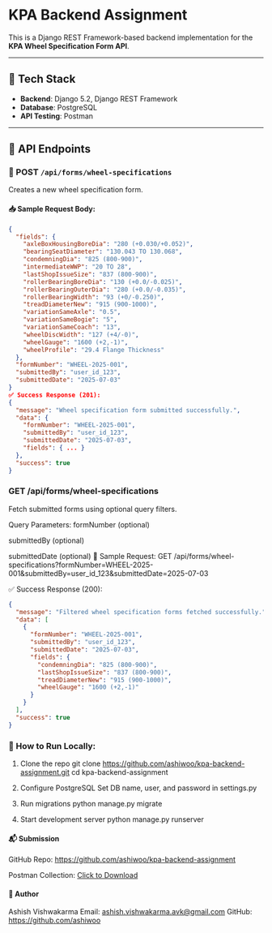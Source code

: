 # KPA Backend Assignment

This is a Django REST Framework-based backend implementation for the **KPA Wheel Specification Form API**.

---

## 🔧 Tech Stack

- **Backend**: Django 5.2, Django REST Framework
- **Database**: PostgreSQL
- **API Testing**: Postman

---

## 📁 API Endpoints

### 🔸 POST `/api/forms/wheel-specifications`

Creates a new wheel specification form.

#### 📥 Sample Request Body:
```json
{
  "fields": {
    "axleBoxHousingBoreDia": "280 (+0.030/+0.052)",
    "bearingSeatDiameter": "130.043 TO 130.068",
    "condemningDia": "825 (800-900)",
    "intermediateWWP": "20 TO 28",
    "lastShopIssueSize": "837 (800-900)",
    "rollerBearingBoreDia": "130 (+0.0/-0.025)",
    "rollerBearingOuterDia": "280 (+0.0/-0.035)",
    "rollerBearingWidth": "93 (+0/-0.250)",
    "treadDiameterNew": "915 (900-1000)",
    "variationSameAxle": "0.5",
    "variationSameBogie": "5",
    "variationSameCoach": "13",
    "wheelDiscWidth": "127 (+4/-0)",
    "wheelGauge": "1600 (+2,-1)",
    "wheelProfile": "29.4 Flange Thickness"
  },
  "formNumber": "WHEEL-2025-001",
  "submittedBy": "user_id_123",
  "submittedDate": "2025-07-03"
}
✅ Success Response (201):
{
  "message": "Wheel specification form submitted successfully.",
  "data": {
    "formNumber": "WHEEL-2025-001",
    "submittedBy": "user_id_123",
    "submittedDate": "2025-07-03",
    "fields": { ... }
  },
  "success": true
}
```
###  GET /api/forms/wheel-specifications
Fetch submitted forms using optional query filters.

Query Parameters:
formNumber (optional)

submittedBy (optional)

submittedDate (optional)
🧪 Sample Request:
GET /api/forms/wheel-specifications?formNumber=WHEEL-2025-001&submittedBy=user_id_123&submittedDate=2025-07-03

✅ Success Response (200):
```json
{
  "message": "Filtered wheel specification forms fetched successfully.",
  "data": [
    {
      "formNumber": "WHEEL-2025-001",
      "submittedBy": "user_id_123",
      "submittedDate": "2025-07-03",
      "fields": {
        "condemningDia": "825 (800-900)",
        "lastShopIssueSize": "837 (800-900)",
        "treadDiameterNew": "915 (900-1000)",
        "wheelGauge": "1600 (+2,-1)"
      }
    }
  ],
  "success": true
}
```
### 🚀 How to Run Locally:
1. Clone the repo
git clone https://github.com/ashiwoo/kpa-backend-assignment.git
cd kpa-backend-assignment

2. Configure PostgreSQL
Set DB name, user, and password in settings.py

3. Run migrations
python manage.py migrate

4. Start development server
python manage.py runserver

#### 📬 Submission
GitHub Repo: https://github.com/ashiwoo/kpa-backend-assignment

Postman Collection: 
[Click to Download](KPA_backend_collection.postman_collection.json)

#### 🙋 Author
Ashish Vishwakarma
Email: ashish.vishwakarma.avk@gmail.com
GitHub: https://github.com/ashiwoo
